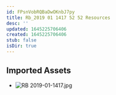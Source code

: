 ```yaml
---
id: FPsnVobRQBaDwOKnbJ7py
title: Rb_2019 01 1417 52 52 Resources
desc: ''
updated: 1645225706406
created: 1645225706406
stub: false
isDir: true
---
```

## Imported Assets
- ![RB 2019-01-1417.jpg](/assets/rb-2019-01-1417.jpg)
